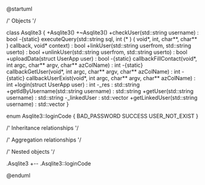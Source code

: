 @startuml





/' Objects '/

class Asqlite3 {
	+Asqlite3()
	+~Asqlite3()
	+checkUser(std::string username) : bool
	-{static} executeQuery(std::string sql, int (* ) ( void*, int, char**, char** ) callback, void* context) : bool
	+linkUser(std::string userfrom, std::string userto) : bool
	+unlinkUser(std::string userfrom, std::string userto) : bool
	+uploadData(struct UserApp user) : bool
	-{static} callbackFillContact(void*, int argc, char** argv, char** azColName) : int
	-{static} callbackGetUser(void*, int argc, char** argv, char** azColName) : int
	-{static} callbackUserExist(void*, int argc, char** argv, char** azColName) : int
	+login(struct UserApp user) : int
	-_res : std::string
	+getIdByUsername(std::string username) : std::string
	+getUser(std::string username) : std::string
	-_linkedUser : std::vector<struct UserApp>
	+getLinkedUser(std::string username) : std::vector<struct UserApp>
}


enum Asqlite3::loginCode {
	BAD_PASSWORD
	SUCCESS
	USER_NOT_EXIST
}





/' Inheritance relationships '/




/' Aggregation relationships '/





/' Nested objects '/

.Asqlite3 +-- .Asqlite3::loginCode




@enduml
